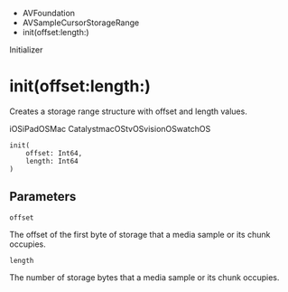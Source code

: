 

- AVFoundation
- AVSampleCursorStorageRange
-  init(offset:length:) 

Initializer

# init(offset:length:)

Creates a storage range structure with offset and length values.

iOSiPadOSMac CatalystmacOStvOSvisionOSwatchOS

``` source
init(
    offset: Int64,
    length: Int64
)
```

## Parameters 

`offset`  

The offset of the first byte of storage that a media sample or its chunk occupies.

`length`  

The number of storage bytes that a media sample or its chunk occupies.

